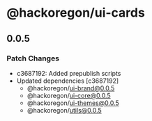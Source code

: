 # @hackoregon/ui-cards

## 0.0.5
### Patch Changes

- c3687192: Added prepublish scripts
- Updated dependencies [c3687192]
  - @hackoregon/ui-brand@0.0.5
  - @hackoregon/ui-core@0.0.5
  - @hackoregon/ui-themes@0.0.5
  - @hackoregon/utils@0.0.5
